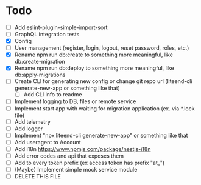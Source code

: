 # Todo

- [ ] Add eslint-plugin-simple-import-sort
- [ ] GraphQL integration tests
- [x] Config
- [ ] User management (register, login, logout, reset password, roles, etc.)
- [x] Rename npm run db:create to something more meaningful, like db:create-migration
- [x] Rename npm run db:deploy to something more meaningful, like db:apply-migrations
- [ ] Create CLI for generating new config or change git repo url (liteend-cli generate-new-app or something like that)
  - [ ] Add CLI info to readme
- [ ] Implement logging to DB, files or remote service
- [ ] Implement start app with waiting for migration application (ex. via *.lock file)
- [ ] Add telemetry
- [ ] Add logger
- [ ] Implement "npx liteend-cli generate-new-app" or something like that
- [ ] Add useragent to Account
- [ ] Add i18n https://www.npmjs.com/package/nestjs-i18n
- [ ] Add error codes and api that exposes them
- [ ] Add to every token prefix (ex access token has prefix "at_")
- [ ] (Maybe) Implement simple mock service module
- [ ] DELETE THIS FILE
